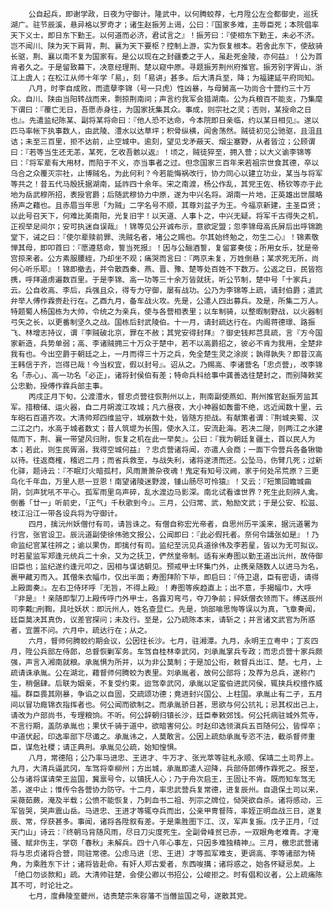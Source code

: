 <!-- { "loadSidebar": true } -->
        公自起兵，即谢学政，日夜为守御计。隆武中，以何腾蛟荐，七月陞公左佥都御史，巡抚湖广。驻节辰溪，悬异格以罗奇才；诸生赵振芳上谒，公曰：『国家多难，主辱臣死；本院倡率天下义士，即日东下勤王。以何道而必济，君试言之』！振芳曰：『使相东下勤王，未必不济。岂不闻川、陕为天下肩背，荆、襄为天下要枢？控制上游，实为恢复根本。若舍此东下，使敌骑长驱，荆、襄以南不复为国家有。是公以现在之封疆委之于人，虽赴死金陵，亦何益』！公为首肯者久之。于是留致幕下，决意经理荆、楚以窥中原。寻题振芳荆州府推官。振芳别字胥山，浙江上虞人；在松江从师十年学「易」，刻「易讲」甚多。后大清兵至，降；为福建延平府同知。
        八月，时李自成败，而遗孽李锦（号一只虎）性凶暴，与母舅高一功尚合十营约三十万众。自川、陕由当阳转战而来，剽掠荆南间；声言约我军会猎湖南。公为兵粮百不能支，乃集麾下谓曰：『覆亡无日，吾愿赤身往，为国家抚集其众。事成，则宗社之灵；否则，某授命之日也』。先遣监纪陈某、副将某将命曰：『他人恐不达命，今本院即日亲临，约以某日相见』。遂以匹马率帐下执事数人，由武陵、澧水以达草坪；积骨纵横，闾舍荡然。贼徒初见公驰驱，且沮且诘；未至三百里，拒不达前，止空城中。逾刻，望见戈矛蔽天、烟尘塞野，从者皆泣；公顾谓曰：『若等当生还无恙，某死，乞收吾骸以返』！顷之，贼徒猝至，拥入营；以大义谕李锦等曰：『将军辈有大用材，而陷于不义，亦当事者之过。但念国家三百年来若祖宗世食其德，卒以乌合之众覆灭宗社，止博贼名，为此何利？今若能悔祸改行，协力同心以建立功业，某当与将军等共之！昔五代马殷抚据湖南，延祚四十余年。宋之南渡，杨公作乱，其党王佐、杨钦等亦于此地为岳武穆所招，表授官爵；后随武穆协力中原，遂为中兴名将。湖南一片地，正英雄出世展略扬声之藉也。且赤眉当年思「为贼」二字名号不顺，其尊刘盆子为王。今福京新建，主圣臣贤；以此号召天下，何难比美南阳，光复旧宇！以天道、人事卜之，中兴无疑。将军千古得失之机，正视举足间尔；安可执迷自误哉』！锦等见公开诚布示，意欲定盟；忽李锦母高氏屏后出呼锦跪堂下，诫之曰：『使尔辈赎前罪、洗贼名者，堵公之赐也。尔其始终勉之，勿生二心』！锦素敬惮其母，即叩首曰：『愿遵慈命，誓当死报』！因与公酾酒誓，复留宴奏伎；所用女乐，犹是帝宫掠来者。公方素服腰絰，乃却坐不观；痛哭而言曰：『两京未复，万姓倒悬；某求死无所，尚何心听乐耶』！锦即撤去，并令散西秦、燕、晋、豫、楚等处百姓不下数万。公返之日，民皆抱携，呼拜道虏遍数百里。于是李锦、高一功等三十余万皆就抚，听公节制，楚中号「十家兵」云。公自收高、李后，兵强且众，得专力守御，屡有战功。公乃为李锦等上疏，请封伯爵；遣武弁举人傅作霖赍赴行在。乙酉九月，备车战火攻。先是，公遣人四出募兵。及是，所集二万人。特题蜀人杨国栋为大帅，令统之为亲兵，使与各营相表里；以车制骑，以整暇制野战，以火器制弓矢之长，以更番制坚久之战。国栋后封武陵伯。十一月，请封疏达行在。内阁蒋德璟、路振飞、林增志持议，谓『李贼破北京，罪在不赦；其党安得封拜』？御史钱邦芑具疏，言『方今国家新造，兵势单弱；高、李诸贼拥三十万众于楚中，若不以高爵招之，彼必不肯为我用，全楚非我有也。今出空爵于朝廷之上，一月而得三十万之兵，免全楚生灵之涂炭；孰得孰失？即昔汉高王韩信于齐，岂得已哉！今当权宜，假以封号』。诏从之。乃赐高、李诸营名「忠贞营」，改李锦名「赤心」、高一功名「必正」，诸将封侯伯有差；特命兵科给事中龚善选往楚封之，而别降敕奖公忠勤，授傅作霖兵部主事。
        丙戌正月下旬，公渡澧水，督忠贞营往恢荆州以上，荆南副使燕如、荆州推官赵振芳监其军。措粮储、运火器，自二月朔渡江攻城；凡六昼夜，大小神器如轰雷不绝，远近闻数十里，云车砲石百道齐攻。大清帅郑四维监守，城崩数十处，皆随方拒战。有献策者谓：『荆城夹蜀、汉二江之门，水高于城者数丈；昔人筑堤为长围，使水入江，安流赴海。若决二隄，则两江之水建瓴而下，荆、襄一带望风归附，恢复之机在此一举矣』。公曰：『我为朝廷复疆土，首以民人为本；若此，则生民胥溺，我得空城何益』？忠贞营诸将闻，亦遣人会商；一面下令营兵各备锹锄以待。往返商榷，稽迟二月；而省兵救至，与战失利，诸将遂溃而还。公坠马，伤臂几死；过新化驿，题诗云：『不眠灯火暗孤村，风雨萧萧杂夜魂！鬼定有知号汉阙，家于何处吊荒原？三更鸟化千年血，万里人悲一豆恩！南望诸陵迷野渡，锺山肠尽可怜猿』！又云：『短策回瞻城曲阴，剑声犹吼不平心。孤军雨里鸟声碎，乱水渡边马影深。南北试看谁世界？死生此刻辨人禽。倒番「廿一」听前史，「正气」千秋歌到今』。三月，公归常、武，勉励文武；于是公安、松滋、枝江沿江一带各设兵将为守御计。
        四月，擒沅州妖僧付有司，请旨诛之。有僧自称宏光帝者，自思州历平溪来，据沅道署为行宫，张官设卫。辰沅道副使徐伟驰文报公，公闻即曰：『此必假托者。奈何令譸张如是』！乃命监纪官某往辨之；谕以果伪，即擒付有司。监纪至沅见兵道徐伟及李若星，皆以为无可拟议。时若星监军郑逢元统兵二十余，又为之抚卫，俨然皇帝制。适有米寿图以勤王道出沅州，故侍御旧臣也；监纪遂约逢元叩之，因相与谋诘朝见。预戒甲士环集门外，止携亲随数人以进马为名，裹甲藏刃而入。其僧朱衣幅巾，仅出半面；寿图拜阶下毕，即启曰：『侍卫退，臣有密语，请得上殿面奏』。左右卫侍环呼『无旨，不得上殿』！寿图等疾趋直上；出不意，手揭幅巾，大呼『非是』！亲随即掣刀上殿传呼门外甲士，各露刃弯弓，夺刀争前；捽妖僧衣领而下。缚送辰州司李戴□刑鞫，具吐妖状：即沅州人，姓名查显仁。先是，饷部喻思恂等误以为真，飞章奏闻，廷臣莫决其真伪，议差官探问；未及行。至是，公乃疏陈本末，请斩之；并言诸文武官为所惑者，宜置不问。六月中，疏达行在；从之。
        六月，督师何腾蛟约期会议，公因往长沙。七月，驻湘潭。九月，永明王立粤中；丁亥四月，陞公兵部左侍郎，总督恢剿军务。车驾自桂林幸武冈，刘承胤掌兵专政；而忠贞营十家兵颇强，声言入湘南就粮。承胤惧为所并，以为非公莫制；于是加公衔，敕督兵出江、楚。七月，上疏请诛承胤。公在湖北，藉督师何腾蛟为表里。刘承胤者，故何公部将；及荐为总兵，遂称门生，稍倨肆。后联为姻亲，不复受约束。迨驾幸武冈，承胤以定蛮伯进武冈侯，辄挟兵权擅作威福。群臣畏其刚暴，争谄之以自固，交疏颂功德；竟进封兴国公、上柱国。承胤止有二子，五月间以冒功廕锦衣指挥者也。何公闻而欲制之。而承胤骄日甚，思欲与何公抗礼；忌其权出己上，请改为户部尚书，专理粮饷。不听。何公辞朝归镇长沙，廷臣奉敕郊饯。何公托病驻城外荒寺，不言行期，盖防承胤也；果伏千骑于道中，欲暗害何公。时赵印选领滇兵五百随何公，皆悍卒；中道伏起，印选率部下尽谶之。承胤讳之，人莫敢言。公因上疏劾承胤专恣不法，截杀督师重臣，谋危社稷；请正典刑。承胤见公疏，始知惶惧。
        八月，常德陷；公乃率马进忠、王进才、牛万才、张光萃等驻札永顺、保靖二土司界上。九月，大清兵逼武冈，车驾将幸柳州；方出城，承胤即遣人迎降，兵部侍郎傅作霖死之。报至，公与诸将谋请荣王监国，冀禀号令，以镇抚人心；乃于舟次启王，王固让不肯。既而知车驾无恙，遂中止；惟传令各营协力防守。十二月，率忠武营兵复常德，进复辰州。自退保土司以来，采薇茹蕨，淹及半载；公愤不能恢复，乃刺血书二祖、列宗之牌位，恸哭欲自杀。诸将感动，三军皆哭，哭声震山岳。马进忠、王进才等辄夺兵而出，公亲甲冑督阵，率姪正明血战三日，遂复辰、常，俘获甚多。事闻，诸将各陞叙有差。于是乘胜图下江、汉，军声复振。戊子正月，「过天门山」诗云：『终朝马背随风雨，尽日刀尖度死生。全副骨峰贫已赤，一双眼角老难青。才淹骚、赋非伤主，学窃「春秋」未解兵。四十八年心事左，只因多难独精神』。三月，檄忠武营诸将与忠贞诸将合营，同驻常德。公虑马进〔忠、王进〕才等孤军难支，更调高、李等诸部为犄角，为乘胜东下计；诸将皆赴命。有奸人郑古爱者，东西唆搆；诸将惑之，始各怀疑忌矣。上「绝口勿谈款和」疏。大清帅驻楚，会使公卿以书招公，公峻拒之。时有倡和议者，公上疏痛陈其不可，时论壮之。
        七月，度彝陵至夔州，诘责楚宗朱容藩不当僭监国之号，遂散其党。
